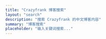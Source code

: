 ```yaml
---
title: "Crazyfrank 博客搜索" 
layout: "search" 
description: "搜索 Crazyfrank 的中文博客内容" 
summary: "博客搜索"
placeholder: "输入关键词搜索..." 
---
```

